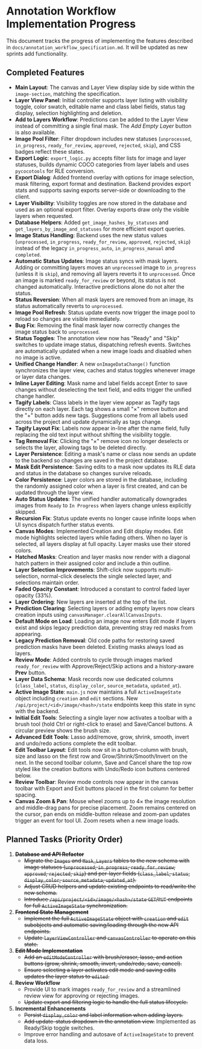 # Annotation Workflow Implementation Progress

This document tracks the progress of implementing the features described in
`docs/annotation_workflow_specification.md`.
It will be updated as new sprints add functionality.

## Completed Features

- **Main Layout**: The canvas and Layer View display side by side within the
  `image-section`, matching the specification.
- **Layer View Panel**: Initial controller supports layer listing with
  visibility toggle, color swatch, editable name and class label fields, status
  tag display, selection highlighting and deletion.
- **Add to Layers Workflow**: Predictions can be added to the Layer View instead
  of committing a single final mask. The _Add Empty Layer_ button is also
  available.
- **Image Pool Filter**: Filter dropdown includes new statuses
  (`unprocessed`, `in_progress`, `ready_for_review`, `approved`, `rejected`,
  `skip`), and CSS badges reflect these states.
- **Export Logic**: `export_logic.py` accepts filter lists for image and layer
  statuses, builds dynamic COCO categories from layer labels and uses
  `pycocotools` for RLE conversion.
- **Export Dialog**: Added frontend overlay with options for image selection,
  mask filtering, export format and destination. Backend provides export stats
  and supports saving exports server-side or downloading to the client.
- **Layer Visibility**: Visibility toggles are now stored in the database and
  used as an optional export filter. Overlay exports draw only the visible
  layers when requested.
- **Database Helpers**: Added `get_image_hashes_by_statuses` and
  `get_layers_by_image_and_statuses` for more efficient export queries.
- **Image Status Handling**: Backend uses the new status values
  (`unprocessed`, `in_progress`, `ready_for_review`, `approved`, `rejected`, `skip`)
  instead of the legacy `in_progress_auto`, `in_progress_manual` and `completed`.
- **Automatic Status Updates**: Image status syncs with mask layers. Adding or
  committing layers moves an `unprocessed` image to `in_progress` (unless it is `skip`), and removing all layers reverts it to `unprocessed`. Once an image is marked `ready_for_review` or beyond, its status is not changed automatically. Interactive predictions alone do not alter the status.
- **Status Reversion**: When all mask layers are removed from an image, its status automatically
  reverts to `unprocessed`.
- **Image Pool Refresh**: Status update events now trigger the image pool to reload so changes are visible immediately.
- **Bug Fix**: Removing the final mask layer now correctly changes the image status back to `unprocessed`.
- **Status Toggles**: The annotation view now has "Ready" and "Skip" switches to update image status, dispatching refresh events. Switches are automatically updated when a new image loads and disabled when no image is active.
- **Unified Change Handler**: A new `onImageDataChange()` function synchronizes the layer view, caches and status toggles whenever image or layer data changes.
- **Inline Layer Editing**: Mask name and label fields accept Enter to save changes without deselecting the text field, and edits trigger the unified change handler.
- **Tagify Labels**: Class labels in the layer view appear as Tagify tags
  directly on each layer. Each tag shows a small "×" remove button and the
  "+" button adds new tags. Suggestions come from all labels used across the
  project and update dynamically as tags change.
- **Tagify Layout Fix**: Labels now appear in-line after the name field, fully
  replacing the old text input without shifting the visibility toggle.
- **Tag Removal Fix**: Clicking the "×" remove icon no longer deselects or
  selects the layer, allowing tags to be deleted directly.
- **Layer Persistence**: Editing a mask's name or class now sends an update to the backend so changes are saved in the project database.
- **Mask Edit Persistence**: Saving edits to a mask now updates its RLE data and status in the database so changes survive reloads.
- **Color Persistence**: Layer colors are stored in the database, including the randomly assigned color when a layer is first created, and can be updated through the layer view.
- **Auto Status Updates**: The unified handler automatically downgrades images from `Ready` to `In Progress` when layers change unless explicitly skipped.
- **Recursion Fix**: Status update events no longer cause infinite loops when UI syncs dispatch further status events.
- **Canvas Modes**: Implemented Creation and Edit display modes. Edit mode highlights selected layers while fading others. When no layer is selected, all layers display at full opacity. Layer masks use their stored colors.
- **Hatched Masks**: Creation and layer masks now render with a diagonal hatch pattern in their assigned color and include a thin outline.
- **Layer Selection Improvements**: Shift-click now supports multi-selection, normal-click deselects the single selected layer, and selections maintain order.
- **Faded Opacity Constant**: Introduced a constant to control faded layer opacity (33%).
- **Layer Ordering**: New layers are inserted at the top of the list.
- **Prediction Clearing**: Selecting layers or adding empty layers now clears creation inputs using `canvasManager.clearAllCanvasInputs`.
- **Default Mode on Load**: Loading an image now enters Edit mode if layers exist and skips legacy prediction data, preventing stray red masks from appearing.
- **Legacy Prediction Removal**: Old code paths for restoring saved prediction masks have been deleted. Existing masks always load as layers.
- **Review Mode**: Added controls to cycle through images marked `ready_for_review` with Approve/Reject/Skip actions and a history-aware **Prev** button.
- **Layer Data Schema**: Mask records now use dedicated columns (`class_label`, `status`, `display_color`, `source_metadata`, `updated_at`).
- **Active Image State**: `main.js` now maintains a full `ActiveImageState` object including `creation` and `edit` sections. New `/api/project/<id>/image/<hash>/state` endpoints keep this state in sync with the backend.
- **Initial Edit Tools**: Selecting a single layer now activates a toolbar with
  a brush tool (hold Ctrl or right-click to erase) and Save/Cancel buttons. A
  circular preview shows the brush size.
- **Advanced Edit Tools**: Lasso add/remove, grow, shrink, smooth, invert and
  undo/redo actions complete the edit toolbar.
- **Edit Toolbar Layout**: Edit tools now sit in a button-column with brush,
  size and lasso on the first row and Grow/Shrink/Smooth/Invert on the next.
  In the second toolbar column, Save and Cancel share the top row styled like
  the creation buttons with Undo/Redo icon buttons centered below.
- **Review Toolbar**: Review mode controls now appear in the canvas toolbar
  with Export and Exit buttons placed in the first column for better spacing.
- **Canvas Zoom & Pan**: Mouse wheel zooms up to 4× the image resolution and middle-drag pans for precise placement. Zoom remains centered on the cursor, pan ends on middle-button release and zoom-pan updates trigger an event for tool UI. Zoom resets when a new image loads.

## Planned Tasks (Priority Order)

1. ~~**Database and API Refactor**~~
   - ~~Migrate the `Images` and `Mask_Layers` tables to the new schema with image
     statuses (`unprocessed`, `in_progress`, `ready_for_review`, `approved`,
     `rejected`, `skip`) and per-layer fields (`class_label`, `status`,
     `display_color`, `source_metadata`, `updated_at`).~~
   - ~~Adjust CRUD helpers and update existing endpoints to read/write the new
     schema.~~
   - ~~Introduce `/api/project/<id>/image/<hash>/state` `GET`/`PUT` endpoints for
     full `ActiveImageState` synchronization.~~
2. ~~**Frontend State Management**~~
   - ~~Implement the full `ActiveImageState` object with `creation` and `edit`
     subobjects and automatic saving/loading through the new API endpoints.~~
   - ~~Update `layerViewController` and `canvasController` to operate on this state.~~
3. ~~**Edit Mode Implementation**~~
   - ~~Add an `editModeController` with brush/eraser, lasso, and action buttons
     (grow, shrink, smooth, invert, undo/redo, save, cancel).~~
   - ~~Ensure selecting a layer activates edit mode and saving edits updates the
     layer status to `edited`.~~
4. **Review Workflow**
   - Provide UI to mark images `ready_for_review` and a streamlined review view
     for approving or rejecting images.
   - ~~Update export and filtering logic to handle the full status lifecycle.~~
5. **Incremental Enhancements**
   - ~~Persist `display_color` and label information when adding layers.~~
   - ~~Add update-status dropdown in the annotation view.~~ Implemented as Ready/Skip toggle switches.
   - Improve error handling and autosave of `ActiveImageState` to prevent data
     loss.

